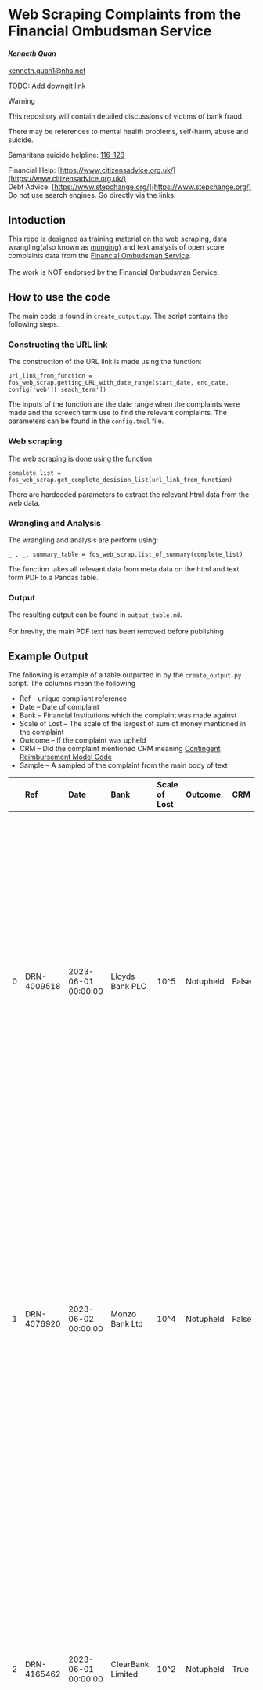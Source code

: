 Web Scraping Complaints from the Financial Ombudsman Service
=============================

#### *Kenneth Quan*
<kenneth.quan1@nhs.net>

TODO: Add downgit link

> [!WARNING]  
> This repository will contain detailed discussions of victims of bank fraud.
>
> There may be references to mental health problems, self-harm, abuse and suicide.
>
> Samaritans suicide helpline: [116-123](tel:116123)
>
> Financial Help: [https://www.citizensadvice.org.uk/](https://www.citizensadvice.org.uk/) <br>
> Debt Advice: [https://www.stepchange.org/](https://www.stepchange.org/) <br>
> Do not use search engines. Go directly via the links.

## Intoduction
This repo is designed as training material on the web scraping, data wrangling(also known as [munging](https://en.wikipedia.org/wiki/Data_wrangling)) and text analysis of open score complaints data from the [Financial Ombudsman Service]( https://www.financial-ombudsman.org.uk/). <br>
<br>
The work is NOT endorsed by the Financial Ombudsman Service.

## How to use the code
The main code is found in `create_output.py`. The script contains the following steps.

### Constructing the URL link

The construction of the URL link is made using the function:

```
url_link_from_function = fos_web_scrap.getting_URL_with_date_range(start_date, end_date, config['web']['seach_term']) 
```
The inputs of the function are the date range when the complaints were made and the screech term use to find the relevant complaints. The parameters can be found in the `config.tmol` file.

### Web scraping

The web scraping is done using the function:
```
complete_list = fos_web_scrap.get_complete_desision_list(url_link_from_function)
```
There are hardcoded parameters to extract the relevant html data from the web data.

### Wrangling and Analysis

The wrangling and analysis are perform using:

```
_ , _, summary_table = fos_web_scrap.list_of_summary(complete_list)
```
The function takes all relevant data from meta data on the html and text form PDF to a Pandas table.

### Output

The resulting output can be found in `output_table.md`. <br>
<br>
For brevity, the main PDF text has been removed before publishing



## Example Output
The following is example of a table outputted in by the `create_output.py` script. The columns mean the following <br>
- Ref – unique compliant reference 
- Date – Date of complaint
- Bank – Financial Institutions which the complaint was made against
- Scale of Lost – The scale of the largest of sum of money mentioned in the complaint
- Outcome – If the complaint was upheld
- CRM – Did the complaint mentioned CRM meaning [Contingent Reimbursement Model Code]( https://www.lendingstandardsboard.org.uk/crm-code/)
- Sample – A sampled of the complaint from the main body of text

| | Ref | Date | Bank | Scale of Lost | Outcome | CRM | Sample |
|---:|:------------|:--------------------|:---------------------|:----------------|:----------|:------|:-----------------------------------------------------------------------------------------------------------------------------------------------------------------------------------------------------------------------------------------------------------------------------------------------------------------------------------------------------------------------------------------------------------------|
| 0 | DRN-4009518 | 2023-06-01 00:00:00 | Lloyds Bank PLC | 10^5 | Notupheld | False | omplaint . I know disappointing , I  explain . Was Mr D victim scam ? It dispute Mr D victim scam  initially persuaded invest dating app , introduced third parties applied pressure Mr D part money order access supposed profits . The scammers cut contact Mr D would part money . Did Mr D authorise payments ? In line Payment Services Regulations 2017 ( PSRs ) , Mr D  liable payments  authorise , |
| 1 | DRN-4076920 | 2023-06-02 00:00:00 | Monzo Bank Ltd | 10^4 | Notupheld | False | 0 , Ms R contact Monzo increase payment limit . When Monzo asked needed , said pay money account paid . While Ms R paying funds directly cryptocurrency accounts , transferred scammer  trading platform . And ultimate reason behind needing increase payment limit . But  mention payments investing go detail . I  mindful Monzo  probe Ms R explanation . But reviewing responses ,  persuade , quest |
| 2 | DRN-4165462 | 2023-06-01 00:00:00 | ClearBank Limited | 10^2 | Notupheld | True | Our investigation far J brought complaint us . Our investigator said ClearBank refund payments fifth one onwards . This investigator thought pattern payments made day question unusual way J operated account months . He said ClearBank  contacted J discuss payment five . If , scam would likely uncovered payments would  stopped . The investigator also felt ClearBank done could recover J  funds de |
| 3 | DRN-4161466 | 2023-06-02 00:00:00 | Lloyds Bank PLC | 10^6 | Upheld | False | . Although payment made new payee , considering relatively low value payment I  think  unreasonable Lloyds concerns . It would reasonable say Lloyds step prevent customers making relatively low payments every time tried pay new business . Mr E made second payment 20 July 2020 branch £12,000 . Lloyds provided notes system show second payment £12,000 required manager  approval . The £12,000 payme |
| 4 | DRN-4158966 | 2023-06-01 00:00:00 | Monzo Bank Ltd | 10^4 | Notupheld | False | crime , might liable losses incurred customer result . However , duty  extend protecting customers poor investment choices . Mr C says scammed GF Markets . And events Mr C describes could attributed scam . But I  mindful Mr C met Mr S legitimate investment business . It would appear must moved  typical career paths move legitimate investment business scamming customers . I also  able find ind |
| 5 | DRN-3720076 | 2023-06-02 00:00:00 | Monzo Bank Ltd | 10^4 | Upheld | True | unsuccessful attempts withdraw money , company  website online social media page taken , realised  scammed . Mr M raised matter Monzo . Monzo signatory Lending Standards Board  Contingent Reimbursement Model ( CRM Code ) agreed adhere provisions . This means Monzo made commitment reimburse customers victims authorised push payment scams except limited circumstances . Monzo investigated Mr M  |
| 6 | DRN-4164863 | 2023-06-01 00:00:00 | Monzo Bank Ltd | 10^3 | Upheld | True | mer made payment consequence actions fraudster , may sometimes fair reasonable bank reimburse customer even though authorised payment . Monzo  signatory Lending Standards Boards Contingent Reimbursement Model ( CRM code ) said committed applying principles set . This code requires firms reimburse customers victim authorised push payment scams , like one Ms C fell victim , limited number circumsta |
| 7 | DRN-4162779 | 2023-06-02 00:00:00 | Barclays Bank UK PLC | 10^4 | Notupheld | False | cantly lower value I would expected trigger Barclays  fraud prevention systems . On 29 June 2021 Barclays conversation Mr J payment making . I listened call . The Barclays representative explained calling £22,500 payment Mr J attempting make . He checked Mr J making payment made type investment . Mr J confirmed making payment account Kraken made type investment . Mr J also confirmed may making si |
| 8 | DRN-4158197 | 2023-06-02 00:00:00 | Lloyds Bank PLC | 10^6 | Notupheld | True | 7/21 Share payment £5,500 01/07/21 From family member £7,500 02/07/21 From family member £5,047 05/07/21 Branch deposit £25,000 06/07/21 Loan £4,992 08/07/21 Branch deposit £53,218.68 10/08/21  Tax payment  £5,000 Note  dates taken statement Various foreign transfer fees included.What Lloyds said Once Ms P brought scam attention made complaint , assessed situation based relative actions party . |